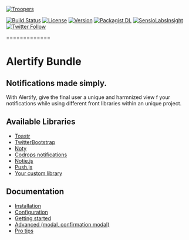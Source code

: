 [![Troopers](https://cloud.githubusercontent.com/assets/618536/18787530/83cf424e-81a3-11e6-8f66-cde3ec5fa82a.png)](http://troopers.agency/?utm_source=AlertifyBundle&utm_medium=github&utm_campaign=OpenSource)

[![Build Status](https://travis-ci.org/Troopers/AlertifyBundle.svg)](https://travis-ci.org/Troopers/AlertifyBundle)
[![License](https://img.shields.io/packagist/l/troopers/alertify-bundle.svg)](https://packagist.org/packages/troopers/alertify-bundle)
[![Version](https://img.shields.io/packagist/v/troopers/alertify-bundle.svg)](https://packagist.org/packages/troopers/alertify-bundle)
[![Packagist DL](https://img.shields.io/packagist/dt/troopers/alertify-bundle.svg)](https://packagist.org/packages/troopers/alertify-bundle)
[![SensioLabsInsight](https://insight.sensiolabs.com/projects/4d741335-ad77-4308-9113-b1648c4be64e/mini.png)](https://insight.sensiolabs.com/projects/4d741335-ad77-4308-9113-b1648c4be64e)
[![Twitter Follow](https://img.shields.io/twitter/follow/troopersagency.svg?style=social&label=Follow%20Troopers)](https://twitter.com/troopersagency)

=============

Alertify Bundle
=============


## Notifications made simply.

With Alertify, give the final user a unique and harmnized view f your notifications while using different front libraries within an unique project.

## Available Libraries

* [Toastr](https://github.com/CodeSeven/toastr)
* [TwitterBootstrap](http://twitter.github.com/bootstrap/javascript.html#modals)
* [Noty](http://needim.github.com/noty/)
* [Codrops notifications](http://tympanus.net/Development/NotificationStyles)
* [Notie.js](https://github.com/jaredreich/notie.js)
* [Push.js](https://github.com/Nickersoft/push.js)
* [Your custom library](https://github.com/Troopers/TroopersAlertifyBundle/blob/master/Resources/doc/available_libraries.md)

## Documentation

- [Installation](https://github.com/Troopers/TroopersAlertifyBundle/blob/master/Resources/doc/installation.md)
- [Configuration](https://github.com/Troopers/TroopersAlertifyBundle/blob/master/Resources/doc/configuration.md)
- [Getting started](https://github.com/Troopers/TroopersAlertifyBundle/blob/master/Resources/doc/getting_started.md)
- [Advanced (modal, confirmation modal)](https://github.com/Troopers/TroopersAlertifyBundle/blob/master/Resources/doc/advanced.md)
- [Pro tips](https://github.com/Troopers/TroopersAlertifyBundle/blob/master/Resources/doc/pro_tips.md)